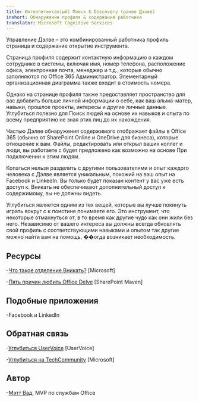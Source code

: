 ```yaml
---
title: Интеллигентая(ый) Поиск & Discovery (ранее Дэлве)
inshort: Обнаружение профиля & содержание работника
translator: Microsoft Cognitive Services
---
```


Управление Дэлве – это комбинированный работника профиль страница и содержание открытие
инструмента.

Страница профиля содержит контактную информацию о каждом сотруднике в
системы, включая имя, номер телефона, расположение офиса, электронная почта,
менеджер и т.д., которые обычно заполняются по Office 365
Администратор. Элементарный организационная диаграмма также входит в стоимость номера.

Однако на странице профиля также предоставляет пространство для вас добавить больше
личной информации о себе, как ваш альма-матер, навыки, прошлое
проекты, интересы и другие личные данные. Углубиться полезно для
Поиск людей на основе их навыков и опыта по всему предприятию
не зная этих лиц до их нахождения.

Частью Дэлве обнаружения содержимого отображает файлы в Office 365
(обычно от SharePoint Online и OneDrive для бизнеса), которые
отношение к вам. Файлы, редактировать или открыл ваших коллег и
люди, вы работаете с будет предложено как возможно на основе
При подключении к этим людям.

Копаться нельзя разделить с другими пользователями и опыт каждого человека
с Дэлве является уникальным, похожий на ваш опыт на Facebook и
LinkedIn. Вы только будет показан контент у вас уже есть доступ к.
Вникать не обеспечивают дополнительный доступ к содержимому, вы не должны видеть.

Углубиться является одним из тех вещей, которые вы лучше покинуть играть вокруг с к
поистине понимаете его. Это инструмент, что некоторые отмахнуться от, в то время как другие чудо
как они жили без него. Независимо от вашего интереса вы должны
всегда обновлять свой профиль с соответствующими навыками и опытом так другие
можно найти вам на помощь, ��огда возникает необходимость.

Ресурсы
---------

-[Что такое отделение
    Вникать?](https://support.office.com/en-us/article/What-is-Office-Delve-1315665a-c6af-4409-a28d-49f8916878ca)
    \[Microsoft\]

-[Пять причин любить Office
    Delve](https://sharepointmaven.com/5-reasons-love-new-office-365-delve/)
    \[SharePoint Maven\]

Подобные приложения
--------------------

-Facebook и LinkedIn

Обратная связь
---------

-[Углубиться UserVoice](https://office365.uservoice.com/forums/273487-delve)
    \[UserVoice\]

-[Углубиться на TechCommunity](https://techcommunity.microsoft.com/t5/Delve/ct-p/OfficeDelve)
    \[Microsoft\]

Автор
---------

-[Мэтт Вад](https://www.linkedin.com/in/thatmattwade/), MVP по службам Office



